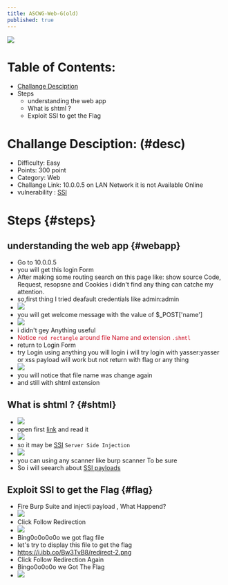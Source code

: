 ```yaml
---
title: ASCWG-Web-G(old)
published: true
---
```


![](https://i.ibb.co/jLj2Jhc/110313248-2542820449361412-4064549934332186149-n.jpg)

# [](#header-1)Table of Contents:
- <a href="#desc">Challange Desciption</a>
- <a name="steps">Steps</a>
  - <a name="webapp">understanding the web app</a>
  - <a name="shtml">What is shtml ?</a>
  - <a name="flag">Exploit SSI to get the Flag</a>

# [](#header-1)Challange Desciption: (#desc)
*   Difficulty: Easy
*   Points: 300 point
*   Category: Web
*   Challange Link: 10.0.0.5 on LAN Network it  is not Available Online
*   vulnerability : [SSI](https://owasp.org/www-community/attacks/Server-Side_Includes_(SSI)_Injection)

# [](#header-1)Steps {#steps}


## [](#header-4)understanding the web app {#webapp}

*   Go to 10.0.0.5
*   you will get this login Form 
*   After making some routing search on this page like: show source Code, Request, resopsne and Cookies i didn't find any thing can catche my attention.
*   so,first thing I tried deafault credentials like admin:admin
*   ![](https://i.ibb.co/DCZdBFd/login.png)
*   you will get welcome message with the value of $_POST['name']
*   ![](https://i.ibb.co/dmTx1mQ/login-admin.png)
*   i didn't gey Anything useful
*   <span style="color:#ce1127">Notice<span> ```red rectangle``` around file Name and extension ```.shmtl ```
*   return to Login Form 
*   try Login using anything you will login i will try login with yasser:yasser or xss payload will work but not return with flag or any thing
*   ![](https://i.ibb.co/52PGz0M/another-User.png)
*   you will notice that file name was change again
*   and still with shtml extension
  
## [](#header-4)What is shtml ? {#shtml}

*   ![](https://i.ibb.co/yyh997T/search-shtml.png)
*   open first [link](https://www.computerhope.com/jargon/s/shtml.htm) and read it
*   ![](https://i.ibb.co/kxWqzSh/follow-search.png)
*   so it may be [SSI](https://owasp.org/www-community/attacks/Server-Side_Includes_(SSI)_Injection) ``` Server Side Injection ```
*   ![](https://i.ibb.co/P6SVWNh/search-ssi.png)
*   you can using any scanner like burp scanner To be sure
*   So i will seearch about [SSI payloads](http://marduc812.com/2018/03/24/list-of-ssi-payloads/)

## [](#header-4)Exploit SSI to get the Flag {#flag}

*   Fire Burp Suite and injecti payload , What Happend?
*   ![](https://i.ibb.co/QXsqN9R/2020-09-16-20-25-43-Compat-Window.png)
*   Click Follow Redirection
*   ![](https://i.ibb.co/0Kj4kwF/Burp.png)
*   Bing0o0o0o0o we got flag file
*   let's try to display this file to get the flag
*   https://i.ibb.co/Bw3TvB8/redirect-2.png
*   Click Follow Redirection Again 
*   Bingo0o0o0o we Got The Flag 
*   ![](https://i.ibb.co/7YKDR7Q/flag.png)

